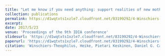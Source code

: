 ```yaml
---
title: "Let me know if you need anything: support realities of new mothers"
collection: publications
permalink: https://d1wqtxts1xzle7.cloudfront.net/83199292/4-Winschiers-Theophilus-libre.pdf?1649084676=&response-content-disposition=inline%3B+filename%3DICTD_within_the_Discourse_of_a_Locally_S.pdf&Expires=1717877306&Signature=GEAiFQzwcoE2TaYmlYC3GUxlDQTYPKUWdAkF6rUqOKxh8Cp30qO1ySD5BwbsgCwftfavRH2we40yGS8xbBh-N9F1pgowG-3G1tncbN8SWdMKGyzfJNVPN3eySBPDxigGnTQEevgsCAFUc4p2eIXM4ux5dZnJ-DSFxpkOHwGEmwwlM-CkYZofGIGjqog8UBfXtgs0AQV~HYuRWDvKUdazdefkv~hd8Taie1--TpJ62uqohHnrnnwopxZhNyxU4TW~Gy10vfcJCJJzlE8x4dZhOg4utqj6QrS~DzgxBwl0KvbKe89zEaB8u9Zry9bbCWykoVqoZ~-TnsSbve2Q4fT75A__&Key-Pair-Id=APKAJLOHF5GGSLRBV4ZA
excerpt: 
date: 2017/5/23
venue: 'Proceedings of the 9th IDIA conference'
slidesurl: 'https://d1wqtxts1xzle7.cloudfront.net/83199292/4-Winschiers-Theophilus-libre.pdf?1649084676=&response-content-disposition=inline%3B+filename%3DICTD_within_the_Discourse_of_a_Locally_S.pdf&Expires=1717877306&Signature=GEAiFQzwcoE2TaYmlYC3GUxlDQTYPKUWdAkF6rUqOKxh8Cp30qO1ySD5BwbsgCwftfavRH2we40yGS8xbBh-N9F1pgowG-3G1tncbN8SWdMKGyzfJNVPN3eySBPDxigGnTQEevgsCAFUc4p2eIXM4ux5dZnJ-DSFxpkOHwGEmwwlM-CkYZofGIGjqog8UBfXtgs0AQV~HYuRWDvKUdazdefkv~hd8Taie1--TpJ62uqohHnrnnwopxZhNyxU4TW~Gy10vfcJCJJzlE8x4dZhOg4utqj6QrS~DzgxBwl0KvbKe89zEaB8u9Zry9bbCWykoVqoZ~-TnsSbve2Q4fT75A__&Key-Pair-Id=APKAJLOHF5GGSLRBV4ZA'
paperurl: 'https://d1wqtxts1xzle7.cloudfront.net/83199292/4-Winschiers-Theophilus-libre.pdf?1649084676=&response-content-disposition=inline%3B+filename%3DICTD_within_the_Discourse_of_a_Locally_S.pdf&Expires=1717877306&Signature=GEAiFQzwcoE2TaYmlYC3GUxlDQTYPKUWdAkF6rUqOKxh8Cp30qO1ySD5BwbsgCwftfavRH2we40yGS8xbBh-N9F1pgowG-3G1tncbN8SWdMKGyzfJNVPN3eySBPDxigGnTQEevgsCAFUc4p2eIXM4ux5dZnJ-DSFxpkOHwGEmwwlM-CkYZofGIGjqog8UBfXtgs0AQV~HYuRWDvKUdazdefkv~hd8Taie1--TpJ62uqohHnrnnwopxZhNyxU4TW~Gy10vfcJCJJzlE8x4dZhOg4utqj6QrS~DzgxBwl0KvbKe89zEaB8u9Zry9bbCWykoVqoZ~-TnsSbve2Q4fT75A__&Key-Pair-Id=APKAJLOHF5GGSLRBV4ZA'
citation: 'Winschiers-Theophilus, Heike, Pietari Keskinen, Daniel G. Cabrero, Shambe Angula, Tom Ongwere, Shilumbe Chivuno-Kuria, Hedvig Mendonca, and Rosalia Ngolo. "ICTD within the discourse of a locally situated interaction: The potential of youth engagement." In Proceedings of the 9th IDIA conference, pp. 52-71. 2015.'
---
```

